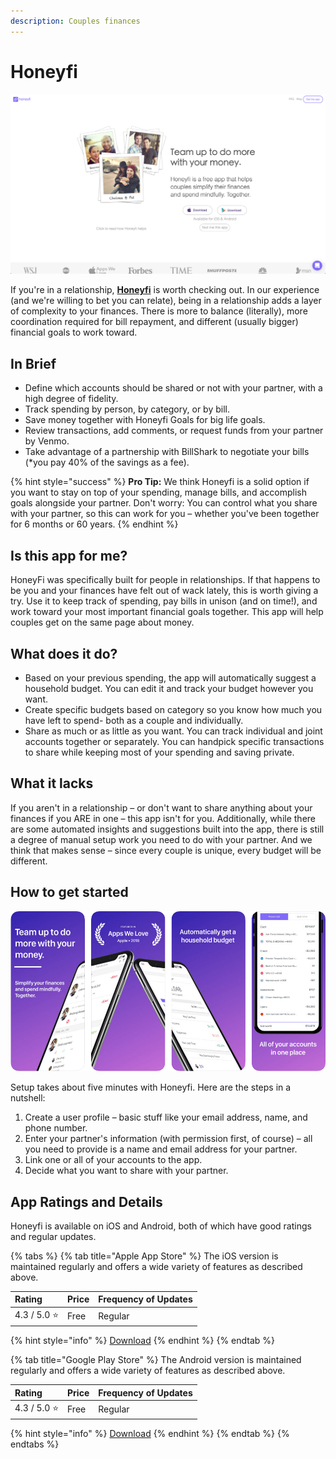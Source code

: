 ```yaml
---
description: Couples finances
---
```


# Honeyfi



![Honeyfi Website](../.gitbook/assets/honeyfi-web.png)

If you're in a relationship, [**Honeyfi**](https://www.honeyfi.com/) is worth checking out. In our experience \(and we're willing to bet you can relate\), being in a relationship adds a layer of complexity to your finances. There is more to balance \(literally\), more coordination required for bill repayment, and different \(usually bigger\) financial goals to work toward.

## In Brief

* Define which accounts should be shared or not with your partner, with a high degree of fidelity.
* Track spending by person, by category, or by bill.
* Save money together with Honeyfi Goals for big life goals.
* Review transactions, add comments, or request funds from your partner by Venmo.
* Take advantage of a partnership with BillShark to negotiate your bills \(\*you pay 40% of the savings as a fee\).

{% hint style="success" %}
**Pro Tip:** We think Honeyfi is a solid option if you want to stay on top of your spending, manage bills, and accomplish goals alongside your partner. Don't worry: You can control what you share with your partner, so this can work for you – whether you've been together for 6 months or 60 years.
{% endhint %}

## Is this app for me?

HoneyFi was specifically built for people in relationships. If that happens to be you and your finances have felt out of wack lately, this is worth giving a try. Use it to keep track of spending, pay bills in unison \(and on time!\), and work toward your most important financial goals together. This app will help couples get on the same page about money.

## What does it do?

* Based on your previous spending, the app will automatically suggest a household budget. You can edit it and track your budget however you want.
* Create specific budgets based on category so you know how much you have left to spend- both as a couple and individually.
* Share as much or as little as you want. You can track individual and joint accounts together or separately. You can handpick specific transactions to share while keeping most of your spending and saving private.

## What it lacks

If you aren't in a relationship – or don't want to share anything about your finances if you ARE in one – this app isn't for you. Additionally, while there are some automated insights and suggestions built into the app, there is still a degree of manual setup work you need to do with your partner. And we think that makes sense – since every couple is unique, every budget will be different.

## How to get started

![HoneyFi App](../.gitbook/assets/honeyfi-app.png)

Setup takes about five minutes with Honeyfi. Here are the steps in a nutshell:

1. Create a user profile – basic stuff like your email address, name, and phone number.
2. Enter your partner's information \(with permission first, of course\) – all you need to provide is a name and email address for your partner.
3. Link one or all of your accounts to the app.
4. Decide what you want to share with your partner.

## App Ratings and Details

Honeyfi is available on iOS and Android, both of which have good ratings and regular updates.

{% tabs %}
{% tab title="Apple App Store" %}
The iOS version is maintained regularly and offers a wide variety of features as described above.

| Rating | Price | Frequency of Updates |
| :--- | :--- | :--- |
| 4.3 / 5.0 ⭐ | Free | Regular |

{% hint style="info" %}
[Download](https://itunes.apple.com/us/app/honeyfi-couples-finances/id1156761013?mt=8)
{% endhint %}
{% endtab %}

{% tab title="Google Play Store" %}
The Android version is maintained regularly and offers a wide variety of features as described above.

| Rating | Price | Frequency of Updates |
| :--- | :--- | :--- |
| 4.3 / 5.0 ⭐ | Free | Regular |

{% hint style="info" %}
[Download](https://play.google.com/store/apps/details?id=com.honeyfi.app)
{% endhint %}
{% endtab %}
{% endtabs %}


